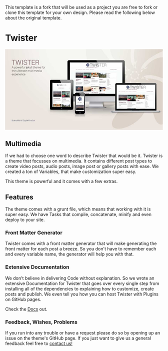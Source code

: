 This template is a fork that will be used as a project you are free to fork or clone this template for your own design. Please read the following below about the original template.


# Twister
![twister preview](/img/twister_preview_big.jpg)

## Multimedia
If we had to choose one word to describe Twister that would be it. Twister is a theme that focusses on multimedia. It contains different post types to create video posts, audio posts, image post or gallery posts with ease. We created a ton of Variables, that make customization super easy.

This theme is powerful and it comes with a few extras.

## Features
The theme comes with a grunt file, which means that working with it is super easy. We have Tasks that compile, concatenate, minify and even deploy to your site.

### Front Matter Generator
Twister comes with a front matter generator that will make generating the front matter for each post a breeze. So you don't have to remember each and every variable name, the generator will help you with that.

### Extensive Documentation
We don't believe in delivering Code without explanation. So we wrote an extensive Documentation for Twister that goes over every single step from installing all of the dependencies to explaining how to customize, create posts and publish. We even tell you how you can host Twister with Plugins on GitHub pages.

Check the [Docs](http://twister.digitalmind.ch/documentation/) out.

### Feedback, Wishes, Problems
If you run into any trouble or have a request please do so by opening up an issue on the theme's GitHub page.
If you just want to give us a general feedback feel free to [contact us!](http://digitalmind.ch/contact/)
